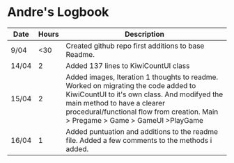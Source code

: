 # Andre's Logbook
Date | Hours | Description
--- | --- | ---
9/04 | <30 | Created github repo first additions to base Readme.
14/04 | 2 | Added 137 lines to KiwiCountUI class
15/04 | 2 | Added images, Iteration 1 thoughts to readme. Worked on migrating the code added to KiwiCountUI to it's own class. And modifyed the main method to have a clearer procedural/functional flow from creation. Main > Pregame > Game > GameUI >PlayGame
16/04 | 1 | Added puntuation and additions to the readme file. Added a few comments to the methods i added.
